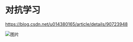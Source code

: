 # 对抗学习
https://blog.csdn.net/u014380165/article/details/90723948

![图片](https://user-images.githubusercontent.com/35489839/148966159-a3549c7d-8588-4902-85e7-b6743d1f57a7.png)

